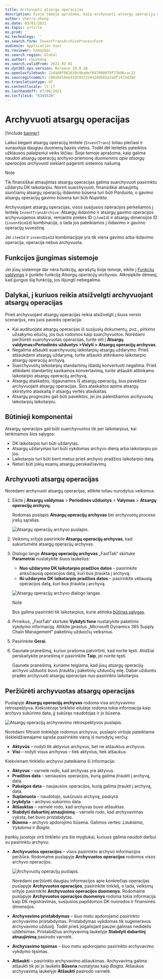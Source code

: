 ```yaml
---
title: Archyvuoti atsargų operacijas
description: Šioje temoje aprašoma, kaip archyvuoti atsargų operacijų duomenis, kad būtų pagerintas sistemos našumas.
author: sherry-zheng
ms.date: 03/01/2021
ms.topic: article
ms.prod: ''
ms.technology: ''
ms.search.form: InventTransArchiveProcessForm
audience: Application User
ms.reviewer: kamaybac
ms.search.region: Global
ms.author: chuzheng
ms.search.validFrom: 2021-03-01
ms.dyn365.ops.version: Release 10.0.18
ms.openlocfilehash: 23da08f982639c9ba0ef847990979f73b96cac22
ms.sourcegitcommit: c08a9d19eed1df03f32442ddb65a2adf1473d3b6
ms.translationtype: HT
ms.contentlocale: lt-LT
ms.lasthandoff: 07/06/2021
ms.locfileid: "6345529"
---
```

# <a name="archive-inventory-transactions"></a>Archyvuoti atsargų operacijas

[!include [banner](../../includes/banner.md)]

Laikui bėgant atsargų operacijų lentelė (`InventTrans`) toliau plečiasi ir sunaudoja daugiau duomenų bazės vietos. Todėl dėl lentelės pateiktos užklausos palaipsniui veiks lėčiau. Šioje temoje aprašoma, kaip galima naudoti atsargų operacijų archyvo priemonę *duomenims apie atsargų operacijas archyvuoti* siekiant pagerinti sistemos našumą.

> [!NOTE]
> Tik finansiškai atnaujintas atsargų operacijas galima suarchyvuoti pasirinktu uždarytu DK laikotarpiu. Norint suarchyvuoti, finansiškai atnaujintų siunčiamų atsargų operacijų išdavimo būsena turi būti *Parduota*, o gavimo atsargų operacijų gavimo būsena turi būti *Nupirkta*.

Archyvuojant atsargų operacijas, visos susijusios operacijos perkeliamos į lentelę `InventTransArchive`. Atsargų išdavimo ir atsargų gavimo operacijos archyvuojamos atskirai, remiantis prekės ID (`itemId`) ir atsargų dimensijos ID (`inventDimId`) kombinacija, o tada jos pateikiamos į išdavimo ir gavimo operacijų suvestinę.

Jei `itemId` ir `inventDimId` kombinacijoje yra tik viena gavimo arba išdavimo operacija, operacija nebus archyvuota.

## <a name="turn-on-the-feature-in-your-system"></a>Funkcijos įjungimas sistemoje

Jei jūsų sistemoje dar nėra funkcijų, aprašytų šioje temoje, eikite į [Funkcijų valdymas](../../fin-ops-core/fin-ops/get-started/feature-management/feature-management-overview.md) ir įjunkite funkciją *Atsargų operacijų archyvas*. Atkreipkite dėmesį, kad įjungus šią funkciją, jos išjungti nebegalima.

## <a name="things-to-consider-before-you-archive-inventory-transactions"></a>Dalykai, į kuriuos reikia atsižvelgti archyvuojant atsargų operacijas

Prieš archyvuojant atsargų operacijas reikia atsižvelgti į šiuos verslo scenarijus, nes juos paveiks operacija:

- Kai audituojate atsargų operacijas iš susijusių dokumentų, pvz., pirkimo užsakymo eilučių, jos bus rodomos kaip suarchyvuotos. Norėdami peržiūrėti suarchyvuotas operacijas, turite eiti į **Atsargų valdymas\>Periodinės užduotys \>Valyti \> Atsargų operacijų archyvas**.
- Negalima atšaukti suarchyvuotų laikotarpių atsargų uždarymo. Prieš atšaukdami atsargų uždarymą, turite atšaukti atitinkamo laikotarpio atsargų operacijų archyvą.
- Suarchyvuotų laikotarpių standartinių išlaidų konvertuoti negalima. Prieš atlikdami standartinį savikainos konvertavimą, turite atšaukti atitinkamo laikotarpio atsargų operacijų archyvą.
- Atsargų ataskaitos, išgaunamos iš atsargų operacijų, bus paveiktos archyvuojant atsargų operacijas. Šios ataskaitos apima atsargų skirstymo ataskaitą ir atsargų vertės ataskaitas.
- Atsargų prognozės gali būti paveiktos, jei jos paleidžiamos archyvuotų laikotarpių laikotarpiu.

## <a name="prerequisites"></a>Būtinieji komponentai

Atsargų operacijos gali būti suarchyvuotos tik per laikotarpius, kai tenkinamos šios sąlygos:

- DK laikotarpis turi būti uždarytas.
- Atsargų uždarymas turi būti vykdomas archyvo dieną arba laikotarpiu po jos.
- Laikotarpis turi būti bent metus prieš archyvo pradžios laikotarpio datą.
- Neturi būti jokių esamų atsargų perskaičiavimų.

## <a name="archive-inventory-transactions"></a>Archyvuoti atsargų operacijas

Norėdami archyvuoti atsargų operacijas, atlikite toliau nurodytus veiksmus.

1. Eikite į **Atsargų valdymas** \> **Periodinės užduotys** \> **Valymas** \> **Atsargų operacijų archyvų**.

    Rodomas puslapis **Atsargų operacijų archyvas** bei archyvuotų proceso įrašų sąrašas.

    ![Atsargų operacijų archyvo puslapis.](media/archive-inventory-empty.png "Atsargų operacijų archyvo puslapis")

1. Veiksmų srityje pasirinkite **Atsargų operacijų archyvas**, kad sukurtumėte atsargų operacijų archyvas.
1. Dialogo lange **Atsargų operacijų archyvas** „FastTab“ skirtuke **Parametrai** nustatykite šiuos laukelius:

    - **Nuo uždarymo DK laikotarpio pradžios datos** – pasirinkite anksčiausią operacijos datą, kuri bus įtraukta į archyvą.
    - **Iki uždarymo DK laikotarpio pradžios datos** – pasirinkite vėliausią operacijos datą, kuri bus įtraukta į archyvą.

    ![Atsargų operacijų archyvo dialogo langas.](media/archive-inventory-dates.png "Atsargų operacijų archyvo dialogo langas")

    > [!NOTE]
    > Bus galima pasirinkti tik laikotarpius, kurie atitinka [būtinas sąlygas](#prerequisites).

1. Prireikus, „FastTab“ skirtuke **Vykdyti fone** nustatykite paketinio vykdymo informaciją. Atlikite įprastus „Microsoft Dynamics 365 Supply Chain Management“ paketinių užduočių veiksmus.
1. Pasirinkite **Gerai**.
1. Gaunate pranešimą, kuriuo prašoma patvirtinti, kad norite tęsti. Atidžiai perskaitykite pranešimą ir pasirinkite **Taip**, jei norite tęsti.

    Gaunate pranešimą, kuriame teigiama, kad jūsų atsargų operacijų archyvo užduotis buvo įtraukta į paketinių užduočių eilę. Dabar užduotis pradės archyvuoti atsargų operacijas nuo pasirinkto laikotarpio.

## <a name="view-archived-inventory-transactions"></a>Peržiūrėti archyvuotas atsargų operacijas

Puslapyje **Atsargų operacijų archyvas** rodoma visa archyvavimo retrospektyva. Kiekvienoje tinklelio eilutėje rodoma tokia informacija kaip archyvo sukūrimo data, jį sukūręs naudotojas ir jo būsena.

![Atsargų operacijų archyvavimo retrospektyvos puslapis.](media/archive-inventory-full.png "Atsargų operacijų archyvavimo retrospektyvos puslapis")

Norėdami filtruoti tinklelyje rodomus archyvus, puslapio viršuje pateiktame išskleidžiamajame sąraše pasirinkite vieną iš nurodytų verčių:

- **Aktyvūs** – rodyti tik aktyvius archyvus, bet ne atšauktus archyvus.
- **Visi** – rodyti visus archyvus – tiek aktyvius, tiek atšaukus.

Kiekvienam tinklelio archyvui pateikiama ši informacija:

- **Aktyvus** – varnelė rodo, kad archyvas yra aktyvus.
- **Pradžios data** – seniausios operacijos, kurią galima įtraukti į archyvą, data.
- **Pabaigos data** – naujausios operacijos, kurią galima įtraukti į archyvą, data.
- **Suplanuota** – naudotojo, sukūrusio archyvą, paskyra.
- **Įvykdyta** – archyvo sukūrimo data.
- **Atšauktas** – varnelė rodo, kad archyvas buvo atšauktas.
- **Stabdyti dabartinį atnaujinimą** – varnelė rodo, kad archyvavimas vyksta, bet buvo pristabdytas.
- **Būsena** – archyvo apdorojimo būsena. Galimos vertės: *Laukiama*, *Vykdoma* ir *Baigta*.

Įrankių juostoje virš tinklelio yra šie mygtukai, kuriuos galima naudoti darbui su pasirinktu archyvu:

- **Archyvuotos operacijos** – visos pasirinkto archyvo informacijos peržiūra. Rodomame puslapyje **Archyvuotos operacijos** rodomos visos archyvo operacijos.

    ![Archyvuotų operacijų puslapis.](media/archive-inventory-transactions.png "Archyvuotų operacijų puslapis")

    Norėdami peržiūrėti daugiau informacijos apie konkrečias operacijas puslapyje **Archyvuotos operacijos**, pasirinkite tinklelį, o tada, veiksmų srityje pasirinkite **Archyvuotos operacijos duomenys**. Rodomame puslapyje **Archyvuotos operacijos duomenys** rodoma tokia informacija kaip DK registravimas, susijusios papildomos DK nuorodos ir finansinės dimensijos.

- **Archyvavimo pristabdymas** – šiuo metu apdorojamo pasirinkto archyvavimo pristabdymas. Pristabdymas vykdomas tik sugeneravus archyvavimo užduotį. Todėl prieš įsigaliojant pauzei galimas nedidelis uždelsimas. Pristabdžius archyvavimą laukelyje **Stabdyti dabartinį atnaujinimą** pasirodo varnelė.
- **Archyvavimo tęsimas** – šiuo metu apdorojamo pasirinkto archyvavimo vykdymo tęsimas.
- **Atšaukti** – pasirinkto archyvavimo atšaukimas. Archyvavimą galima atšaukti tik jei jo laukelis **Būsena** nustatytas kaip *Baigta*. Atšaukus archyvavimą laukelyje **Atšaukti** pasirodo varnelė.
